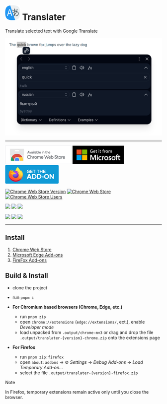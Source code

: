 # ![translater icon](docs/48.png) Translater

Translate selected text with Google Translate

![translater screenshot](docs/screenshot.png)

***

<p align="start">
<a href="https://chromewebstore.google.com/detail/abebconmjhhbcjofpchjkbbimgkhdmbe"><img src="docs/chrome-web-store.png" alt="Chrome web store" height="60"></a>
<a href="https://microsoftedge.microsoft.com/addons/detail/ohcoejhlajaopflplmckddjcfecgleij"><img src="docs/egde-add-ons.svg" alt="Microsoft Edge Add-ons" height="60"></a>
<a href="https://addons.mozilla.org/firefox/addon/translater-gt"><img src="docs/firefox-add-ons.svg" alt="FireFox Add-ons" height="60"></a>
</p>

<!-- Badges for chrome -->
[![Chrome Web Store Version](https://img.shields.io/chrome-web-store/v/abebconmjhhbcjofpchjkbbimgkhdmbe?logo=googlechrome&logoColor=4285F4)](https://chromewebstore.google.com/detail/abebconmjhhbcjofpchjkbbimgkhdmbe)
[![Chrome Web Store](https://img.shields.io/chrome-web-store/rating/abebconmjhhbcjofpchjkbbimgkhdmbe)](https://chromewebstore.google.com/detail/abebconmjhhbcjofpchjkbbimgkhdmbe)
[![Chrome Web Store Users](https://img.shields.io/chrome-web-store/users/abebconmjhhbcjofpchjkbbimgkhdmbe)](https://chromewebstore.google.com/detail/abebconmjhhbcjofpchjkbbimgkhdmbe)

<!-- Badges for edge -->
[![](https://img.shields.io/badge/dynamic/json?label=edge%20add-on&prefix=v&query=%24.version&url=https://microsoftedge.microsoft.com/addons/getproductdetailsbycrxid/ohcoejhlajaopflplmckddjcfecgleij&logo=microsoftedge&logoColor=0078D7)](https://microsoftedge.microsoft.com/addons/detail/ohcoejhlajaopflplmckddjcfecgleij)
[![](https://img.shields.io/badge/dynamic/json?label=rating&suffix=/5&query=%24.averageRating&url=https%3A%2F%2Fmicrosoftedge.microsoft.com%2Faddons%2Fgetproductdetailsbycrxid%2Fohcoejhlajaopflplmckddjcfecgleij)](https://microsoftedge.microsoft.com/addons/detail/ohcoejhlajaopflplmckddjcfecgleij)
[![](https://img.shields.io/badge/dynamic/json?label=users&query=%24.activeInstallCount&url=https%3A%2F%2Fmicrosoftedge.microsoft.com%2Faddons%2Fgetproductdetailsbycrxid%2Fohcoejhlajaopflplmckddjcfecgleij)](https://microsoftedge.microsoft.com/addons/detail/ohcoejhlajaopflplmckddjcfecgleij)

<!-- Badges for firefox -->
[![](https://img.shields.io/amo/v/translater-gt?logo=firefoxbrowser&logoColor=FF7139)](https://addons.mozilla.org/firefox/addon/translater-gt)
[![](https://img.shields.io/amo/rating/translater-gt)](https://addons.mozilla.org/firefox/addon/translater-gt)
[![](https://img.shields.io/amo/users/translater-gt)](https://addons.mozilla.org/firefox/addon/translater-gt)

***

## Install

1. [Chrome Web Store](https://chromewebstore.google.com/detail/abebconmjhhbcjofpchjkbbimgkhdmbe)
2. [Microsoft Edge Add-ons](https://microsoftedge.microsoft.com/addons/detail/ohcoejhlajaopflplmckddjcfecgleij)
3. [FireFox Add-ons](https://addons.mozilla.org/firefox/addon/translater-gt)

## Build & Install

- clone the project
- run `pnpm i`

- **For Chromium based browsers (Chrome, Edge, etc.)**
	- run `pnpm zip`
	- open `chrome://extensions` (`edge://extensions/`, ect.), enable *Developer mode*
	- load unpacked from `.output/chrome-mv3` or drag and drop the file `.output/translater-{version}-chrome.zip` onto the extensions page

- **For Firefox**
	- run `pnpm zip:firefox`
	- open `about:addons` -> ⚙️ *Settings* -> *Debug Add-ons* -> *Load Temporary Add-on…*
	- select the file `.output/translater-{version}-firefox.zip`

> [!NOTE]
> In Firefox, temporary extensions remain active only until you close the browser.
